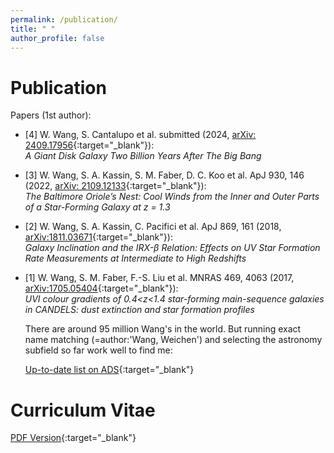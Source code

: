 ```yaml
---
permalink: /publication/
title: " "
author_profile: false
---
```


Publication
===========

Papers (1st author):

 + [4]  W. Wang, S. Cantalupo et al. submitted (2024, [arXiv: 2409.17956](https://arxiv.org/abs/2409.17956){:target="_blank"}):\
 *A Giant Disk Galaxy Two Billion Years After The Big Bang*

 + [3]  W. Wang, S. A. Kassin, S. M. Faber, D. C. Koo et al. ApJ 930, 146 (2022, [arXiv: 2109.12133](https://arxiv.org/abs/2109.12133){:target="_blank"}):\
 *The Baltimore Oriole’s Nest: Cool Winds from the Inner and Outer Parts of a Star-Forming Galaxy at z = 1.3*

 + [2]  W. Wang, S. A. Kassin, C. Pacifici et al. ApJ 869, 161 (2018, [arXiv:1811.03671](https://arxiv.org/abs/1811.03671){:target="_blank"}):\
  *Galaxy Inclination and the IRX-β Relation: Effects on UV Star Formation Rate Measurements at Intermediate to High Redshifts*

 + [1]  W. Wang, S. M. Faber, F.-S. Liu et al. MNRAS 469, 4063 (2017, [arXiv:1705.05404](https://arxiv.org/abs/1705.05404){:target="_blank"}):\
  *UVI colour gradients of 0.4<z<1.4 star-forming main-sequence galaxies in CANDELS: dust extinction and star formation profiles*


    There are around 95 million Wang's in the world. But running exact name matching (=author:'Wang, Weichen') and selecting the astronomy subfield so far work well to find me: 
 
    [Up-to-date list on ADS](https://ui.adsabs.harvard.edu/search/q=(%3Dauthor%3A(%22Wang%2C%20Weichen%22)%20AND%20pubdate%3A%5B2016-01%20TO%20*%5D%20AND%20collection%3Aastronomy)%20OR%20(author%3A%22Wang%2C%20W%22%20AND%20author%3A%22Cantalupo%22%20AND%20collection%3Aastronomy)&sort=date%20desc%2C%20bibcode%20desc&p_=0){:target="_blank"}

Curriculum Vitae
================
[PDF Version](http://WeichenStars.github.io/files/WWang_UNIMIB.pdf){:target="_blank"}